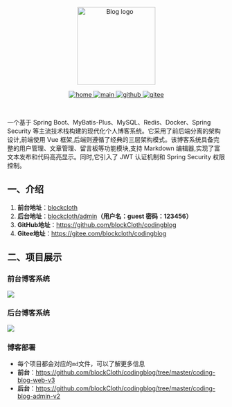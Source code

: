 <p align="center">
  <a href="https://blockcloth.cn/" target="_blank" rel="noopener noreferrer">
    <img width="180" src="https://img.shields.io/badge/青的个人博客-v1.0.0-MediumAquamarine" alt="Blog logo">
  </a>
</p>

<p align="center" >
  <a href="https://blockcloth.cn/" >
    <img src="https://img.shields.io/badge/首页-blue" alt="home">
  </a>
  <a href="https://blockcloth.cn/admin">
    <img src="https://img.shields.io/badge/管理端-yellow" alt="main">
  </a>
  <a href="https://github.com/blockCloth/codingblog/">
    <img src="https://img.shields.io/badge/GitHub-black" alt="github">
  </a>
  <a href="https://gitee.com/blockcloth/codingblog">
    <img src="https://img.shields.io/badge/Gitee-red" alt="gitee">
  </a>
</p>

​		

一个基于 Spring Boot、MyBatis-Plus、MySQL、Redis、Docker、Spring Security 等主流技术栈构建的现代化个人博客系统。它采用了前后端分离的架构设计,前端使用 Vue 框架,后端则遵循了经典的三层架构模式。该博客系统具备完整的用户管理、文章管理、留言板等功能模块,支持 Markdown 编辑器,实现了富文本发布和代码高亮显示。同时,它引入了 JWT 认证机制和 Spring Security 权限控制。

## 一、介绍

1. **前台地址**：[blockcloth](https://blockcloth.cn)
2. **后台地址**：[blockcloth/admin](https://blockcloth.cn/admin)**（用户名：guest  密码：123456）**
3. **GitHub地址**：<https://github.com/blockCloth/codingblog>
4. **Gitee地址**：<https://gitee.com/blockcloth/codingblog>

## 二、项目展示

### 前台博客系统

![](https://blockcloth.cn/codingblog/home.png)

### 后台博客系统

![](https://blockcloth.cn/codingblog/main.png)

### 博客部署

- 每个项目都会对应的`md`文件，可以了解更多信息
- **前台**：<https://github.com/blockCloth/codingblog/tree/master/coding-blog-web-v3>
- **后台**：<https://github.com/blockCloth/codingblog/tree/master/coding-blog-admin-v2>
